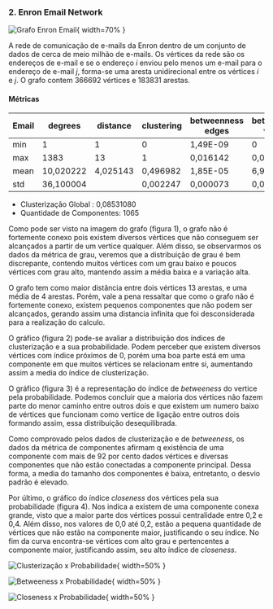 ### 2. Enron Email Network

![Grafo Enron Email](https://i.imgur.com/Ndp3gPS.png){ width=70% }

A rede de comunicação de e-mails da Enron dentro de um conjunto de dados de cerca de meio milhão de e-mails. Os vértices da rede são os endereços de e-mail e se o endereço *i* enviou pelo menos um e-mail para o endereço de e-mail *j*, forma-se uma aresta unidirecional entre os vértices *i* e *j*. O grafo contem  366692 vértices e 183831 arestas. 

#### **Métricas**

| Email | degrees     | distance     | clustering    |betweenness edges|betweeness vertex| components     | closeness    | 
|-------|-------------|--------------|---------------|-----------------|-----------------|----------------|--------------| 
| min   | 1           | 1            | 0             | 1,49E-09        | 0               |                | 0,114172     | 
| max   | 1383        | 13           | 1             | 0,016142        | 0,064851        | 33696          | 1            | 
| mean  | 10,020222   | 4,025143     | 0,496982      | 1,85E-05        | 6,95E-05        | 34,45258       | 0,307050     | 
| std   | 36,100004   |              | 0,002247      | 0,000073        | 0,000879        | 1.031,96       | 0,190206     | 

- Clusterização Global : 0,08531080
- Quantidade de Componentes: 1065

Como pode ser visto na imagem do grafo (figura 1), o grafo não é fortemente conexo pois existem diversos vértices que não conseguem ser alcançados a partir de um vertice qualquer. Além disso, se observarmos os dados da métrica de grau, veremos que a distribuição de grau é bem discrepante, contendo muitos vértices com um grau baixo e poucos vértices com grau alto, mantendo assim a média baixa e a variação alta.

O grafo tem como maior distância entre dois vértices 13 arestas, e uma média de 4 arestas. Porém, vale a pena ressaltar que como o grafo não é fortemente conexo, existem pequenos componentes que não podem ser alcançados, gerando assim uma distancia infinita que foi desconsiderada para a realização do calculo.

O gráfico (figura 2) pode-se avaliar a distribuição dos índices de clusterização e a sua probabilidade. Podem perceber que existem diversos vértices com índice próximos de 0, porém uma boa parte está em uma componente em que muitos vértices se relacionam entre si, aumentando assim a media do índice de clusterização.

O gráfico (figura 3) é a representação do índice de *betweeness* do vertice pela probabilidade. Podemos concluir que a maioria dos vértices não fazem parte do menor caminho entre outros dois e que existem um numero baixo de vértices que funcionam como vertice de ligação entre outros dois formando assim, essa distribuição desequilibrada.

Como comprovado pelos dados de clusterização e de *betweeness*, os dados da métrica de componentes afirmam q existência de uma componente com mais de 92 por cento dados vértices e diversas componentes que não estão conectadas a componente principal. Dessa forma, a media do tamanho dos componentes é baixa, entretanto, o desvio padrão é elevado. 

Por último, o gráfico do índice *closeness* dos vértices pela sua probabilidade (figura 4). Nos indica a existem de uma componente conexa grande, visto que a maior parte dos vértices possui centralidade entre 0,2 e 0,4. Além disso, nos valores de 0,0 até 0,2, estão a pequena quantidade de vértices que não estão na componente maior, justificando o seu índice. No fim da curva encontra-se vértices com alto grau e pertencentes a componente maior, justificando assim, seu alto índice de *closeness*.

![Clusterização x Probabilidade](https://i.imgur.com/GZdcJ8s.png){ width=50% }

![*Betweeness* x Probabilidade](https://i.imgur.com/NPczzsy.png){ width=50% }

![*Closeness* x Probabilidade](https://i.imgur.com/aT9mgRE.png){ width=50% }


